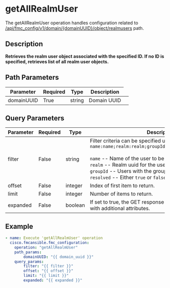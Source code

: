 # getAllRealmUser

The getAllRealmUser operation handles configuration related to [/api/fmc_config/v1/domain/{domainUUID}/object/realmusers](/paths//api/fmc_config/v1/domain/{domain_uuid}/object/realmusers.md) path.&nbsp;
## Description
**Retrieves the realm user object associated with the specified ID. If no ID is specified, retrieves list of all realm user objects.**

## Path Parameters
| Parameter | Required | Type | Description |
| --------- | -------- | ---- | ----------- |
| domainUUID | True | string <td colspan=3> Domain UUID |

## Query Parameters
| Parameter | Required | Type | Description |
| --------- | -------- | ---- | ----------- |
| filter | False | string <td colspan=3> Filter criteria can be specified using the format <code>name:name;realm:realm;groupId:groupId;resolved:resolved</code><br/><br/><code>name</code> -- Name of the user to be queried starting with...<br/><code>realm</code> -- Realm uuid for the user.<br/><code>groupId</code> -- Users with the group id. <br/><code>resolved</code> -- Either <code>true</code> or <code>false</code>.<br/> |
| offset | False | integer <td colspan=3> Index of first item to return. |
| limit | False | integer <td colspan=3> Number of items to return. |
| expanded | False | boolean <td colspan=3> If set to true, the GET response displays a list of objects with additional attributes. |

## Example
```yaml
- name: Execute 'getAllRealmUser' operation
  cisco.fmcansible.fmc_configuration:
    operation: "getAllRealmUser"
    path_params:
        domainUUID: "{{ domain_uuid }}"
    query_params:
        filter: "{{ filter }}"
        offset: "{{ offset }}"
        limit: "{{ limit }}"
        expanded: "{{ expanded }}"

```